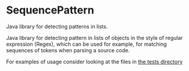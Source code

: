 # SequencePattern

Java library for detecting patterns in lists.

Java library for detecting pattern in lists of objects in the style of regular expression (Regex), which can be used for example, for matching sequences of tokens when parsing a source code.

For examples of usage consider looking at the files in [the tests directory](https://github.com/sergiodeveloper/SequencePattern/tree/master/src/test/java/sequencepattern/test)

